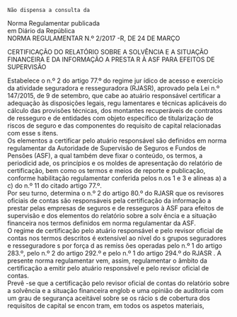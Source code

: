  
 
 
    Não dispensa a consulta da  
Norma Regulamentar publicada  
 em Diário da República    
NORMA REGULAMENTAR N.º 2/2017 -R, DE 24 DE MARÇO  
 
CERTIFICAÇÃO DO RELATÓRIO SOBRE A  SOLVÊNCIA E A SITUAÇÃO FINANCEIRA E DA 
INFORMAÇÃO A PRESTA R À ASF  PARA EFEITOS DE SUPERVISÃO  
 
Estabelece o n.º 2 do artigo 77.º do regime jur ídico de  acesso e exercício da atividade seguradora 
e resseguradora (RJASR), aprovado pela Lei n.º 147/2015, de 9 de setembro, que cabe ao atuário 
responsável certificar a adequação às disposições legais, regu lamentares e técnicas aplicáveis do 
cálculo das provisões técnicas, dos montantes recuperáveis de contratos de resseguro e de 
entidades com objeto específico de titularização de riscos de seguro e das componentes do 
requisito  de capital relacionadas com esse s itens.  
Os elementos a certificar pelo atuário responsável são definidos em norma regulamentar da 
Autoridade de Supervisão de Seguros e Fundos de Pensões (ASF), a qual também deve fixar o 
conteúdo, os termos, a periodicid ade, os princípios e os moldes de apresentação do  relatório de 
certificação, bem como os termos e meios de reporte e publicação, conforme habilitação 
regulamentar conferida pelos n.os 1 e 3 e alíneas a) a c) do n.º 11 do citado artigo 77.º.  
Por seu turno,  determina o n.º 2 do artigo 80.º do RJASR que os revisores oficiais de contas são 
responsáveis pela certificação da informação a prestar pelas empresas de seguros e de resseguros 
à ASF para efeitos de supervisão e dos elementos do relatório sobre a solv ência e a situação 
financeira  nos termos definidos em norma regulamentar da ASF.  
O regime de certificação pelo atuário responsável e pelo revisor oficial de contas nos termos 
descritos é extensível ao nível do s grupos seguradores e resseguradore s por força d as remiss ões 
operadas pelo  n.º 1 do artigo 283.º, pelo n.º 2 do artigo 292.º e pelo n.º 1 do artigo 294.º  do 
RJASR . 
A presente norma regulamentar vem, assim, regulamentar o âmbito da certificação a emitir pelo 
atuário responsável e pelo revisor oficial de contas.  
Prevê -se que a  certificação pelo revisor oficial de contas do relatório sobre  a solvência e a 
situação financeira englob e uma opinião de auditoria com um grau de segurança aceitável sobre 
se os rácio s de cobertura dos requisitos de capital se encon tram, em todos os aspetos materiais, 